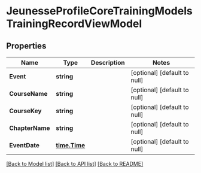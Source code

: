 # JeunesseProfileCoreTrainingModelsTrainingRecordViewModel

## Properties
Name | Type | Description | Notes
------------ | ------------- | ------------- | -------------
**Event** | **string** |  | [optional] [default to null]
**CourseName** | **string** |  | [optional] [default to null]
**CourseKey** | **string** |  | [optional] [default to null]
**ChapterName** | **string** |  | [optional] [default to null]
**EventDate** | [**time.Time**](time.Time.md) |  | [optional] [default to null]

[[Back to Model list]](../README.md#documentation-for-models) [[Back to API list]](../README.md#documentation-for-api-endpoints) [[Back to README]](../README.md)


